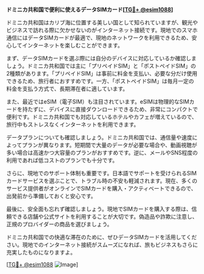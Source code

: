 **ドミニカ共和国で便利に使えるデータSIMカード[[TG💪+ @esim1088](https://t.me/s/esim1088)]**

ドミニカ共和国はカリブ海に位置する美しい国として知られていますが、観光やビジネスで訪れる際に欠かせないのがインターネット接続です。現地でのスマホ通信にはデータSIMカードが最適で、現地のネットワークを利用できるため、安心してインターネットを楽しむことができます。

まず、データSIMカードを選ぶ際には自分のデバイスに対応しているか確認しましょう。ドミニカ共和国では主に「プリペイドSIM」と「ポストペイドSIM」の2種類があります。「プリペイドSIM」は事前に料金を支払い、必要な分だけ使用できるため、旅行者におすすめです。一方、「ポストペイドSIM」は毎月一定の料金を支払う方式で、長期滞在者に適しています。

また、最近ではeSIM（電子SIM）も注目されています。eSIMは物理的なSIMカードを持たずに、デバイスに直接ダウンロードできるため、非常にコンパクトで便利です。ドミニカ共和国でも対応しているホテルやカフェが増えているので、旅行中もストレスなくインターネットを利用できます。

データプランについても確認しましょう。ドミニカ共和国では、通信量や速度によってプランが異なります。短期間で大量のデータが必要な場合や、動画視聴が多い場合は高速かつ大容量のプランがおすすめです。逆に、メールやSNS程度の利用であれば低コストのプランでも十分です。

さらに、現地でのサポート体制も重要です。日本語でサポートを受けられるSIMカードサービスを選ぶことで、トラブル時の不安も軽減されます。現在、多くのサービス提供者がオンラインでSIMカードを購入・アクティベートできるので、出発前から準備しておくと安心です。

最後に、安全面も忘れず確認しましょう。現地でSIMカードを購入する際は、信頼できる店舗や公式サイトを利用することが大切です。偽造品や詐欺に注意し、正規のプロバイダーの商品を選びましょう。

ドミニカ共和国での快適な滞在のために、ぜひデータSIMカードを活用してください。現地でのインターネット接続がスムーズになれば、旅もビジネスもさらに充実したものになりますよ。

[[TG💪+ @esim1088](https://t.me/s/esim1088) ![Image](https://i.postimg.cc/Y0z9fWf4/image.png)]